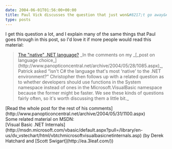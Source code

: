 ```yaml
---
date: 2004-06-01T01:56:00+00:00
title: Paul Vick discusses the question that just won&#8217;t go away&#8230; VB or C#?
type: posts
---
```

I get this question a lot, and I explain many of the same things that Paul goes through in this post, so I'd love it if more people would read this material:

<blockquote dir="ltr" style="MARGIN-RIGHT: 0px">
  <div class="postTitle">
    <a id="viewpost.ascx_TitleUrl" href="http://www.panopticoncentral.net/archive/2004/05/31/1100.aspx">The "native" .NET language?</a> _In the comments on my _[_post on language choice_](http://www.panopticoncentral.net/archive/2004/05/28/1085.aspx)_, Patrick asked “isn't C# the language that's most &#8216;native' to the .NET environment?” Christopher then follows up with a related question as to whether developers should use functions in the System namespace instead of ones in the Microsoft.VisualBasic namespace because the former might be faster. We see these kinds of questions fairly often, so it's worth discussing them a little bit._
  </div>
</blockquote>

<div class="postTitle" dir="ltr">
  [Read the whole post for the rest of his comments](http://www.panopticoncentral.net/archive/2004/05/31/1100.aspx)
</div>

<div class="postTitle" dir="ltr">

</div>

<div class="postTitle" dir="ltr">
  Some related material on MSDN:
</div>

<div class="postTitle" dir="ltr">

</div>

<div class="postTitle" dir="ltr">
  [Visual Basic .NET Internals](http://msdn.microsoft.com/vbasic/default.aspx?pull=/library/en-us/dv_vstechart/html/vbtchmicrosoftvisualbasicnetinternals.asp) (by Derek Hatchard and [Scott Swigart](http://ea.3leaf.com/))
</div>

<div class="postTitle" dir="ltr">

</div>

<p class="postText">

